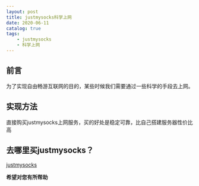 ```yaml
---
layout: post
title: justmysocks科学上网
date: 2020-06-11
catalog: true
tags:
    - justmysocks
    - 科学上网
---
```

## 前言
为了实现自由畅游互联网的目的，某些时候我们需要通过一些科学的手段去上网。
## 实现方法
直接购买justmysocks上网服务，买的好处是稳定可靠，比自己搭建服务器性价比高
## 去哪里买justmysocks？
[justmysocks](https://justmysocks.net/members/aff.php?aff=29583)

**希望对您有所帮助**




